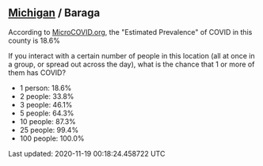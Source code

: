 
## [Michigan](/united-states/michigan) / Baraga

According to [MicroCOVID.org](http://microcovid.org),
the "Estimated Prevalence" of COVID in this county is 18.6%

If you interact with a certain number of people in this location
(all at once in a group, or spread out across the day), what is the chance that
1 or more of them has COVID?

- 1 person: 18.6%
- 2 people: 33.8%
- 3 people: 46.1%
- 5 people: 64.3%
- 10 people: 87.3%
- 25 people: 99.4%
- 100 people: 100.0%

Last updated: 2020-11-19 00:18:24.458722 UTC
